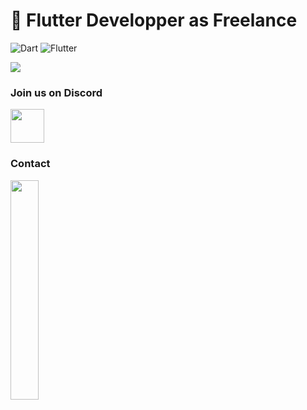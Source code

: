 <!-- ![alt text](https://github.com/Jouby/Jouby/blob/main/img/soon.jpg?raw=true) -->


<!-- ![Unity](https://img.shields.io/badge/unity-%23000000.svg?style=for-the-badge&logo=unity&logoColor=white) -->

 <h1>📱 Flutter Developper as Freelance</h1>
 
 ![Dart](https://img.shields.io/badge/dart-%230175C2.svg?logo=dart&logoColor=white&style=for-the-badge)
![Flutter](https://img.shields.io/badge/Flutter-%2302569B.svg?logo=Flutter&logoColor=white&style=for-the-badge)


 <!-- <p>
 <a href="https://stackoverflow.com/users/7761484/jouby" target="blank"><img width="50%" src="https://stackoverflow-card.vercel.app/?userID=7761484&theme=dracula" /> </a>
</p>-->
 <!--<h2></h2>-->

<img src="https://cdn.discordapp.com/attachments/1291702225428807704/1292138484944867427/pres.png?ex=67131ffd&is=6711ce7d&hm=a39ac33760df41290f9c13f16641b13b32ca3c071dd87a4d2228362f8ae4192a&" />
<h3>Join us on Discord</h3><a target="_blank" href="https://discord.gg/fkJhs5TySt"><img id="discord" src="https://cdn.worldvectorlogo.com/logos/discord-logo-1.svg" height="54"></a>

<h3>Contact</h3> <a href="https://jouby.github.io/#contact"><img src="https://jouby.github.io/images/header_bg.jpg" width=30%"/></a>






<!--
**Jouby/Jouby** is a ✨ _special_ ✨ repository because its `README.md` (this file) appears on your GitHub profile.


![Jouby's GitHub stats](https://github-readme-stats.vercel.app/api?username=Jouby&hide=stars&show_icons=true&theme=tokyonight)



Here are some ideas to get you started:

- 🔭 I’m currently working on ...
- 🌱 I’m currently learning ...
- 👯 I’m looking to collaborate on ...
- 🤔 I’m looking for help with ...
- 💬 Ask me about ...
- 📫 How to reach me: ...
- 😄 Pronouns: ...
- ⚡ Fun fact: ...
-->
